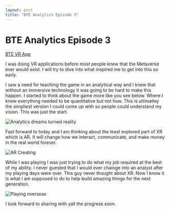 ```yaml
---
layout: post
title: "BTE Analytics Episode 3"
---
```


# BTE Analytics Episode 3 

[BTE VR App](https://youtu.be/tGgaJoDOis8)

I was doing VR applications before most people knew that the Metaverse ever would exist.  I will try to dive into what inspired me to get into this so early. 

I saw a need for teaching the game in an analytical way and I knew that without an immersive technology it was going to be hard to make this happen.  I started to think about the game
more like you see below. Where I knew everything needed to be quantitative but not how.  This is ultimatley the simpliest version I could come up with so people could understand my vision.  This was just the start. 

![Analytics dreams turned reality]({{site.url}}{{site.baseurl}}/assets/img/blog-img/wip2.jpg?raw=true)

Fast forward to today and I am thinking about the least explored part of XR which is AR.  It will change how we interact, communicate, and make money in the real world forever.  

![AR Creating]({{site.url}}{{site.baseurl}}/assets/img/blog-img/Screen%20Shot%202022-05-02%20at%2011.02.20%20PM.png?raw=true)

While I was playing I was just trying to do what my job required at the best of my ability.  I never guested that I would ever chainge into an analyst after my playing days were over.  This guy never thought about XR.  Now I know it is what I am supposed to do to help build amazing things for the next generation.

![Playing overseas]({{site.url}}{{site.baseurl}}/assets/img/blog-img/Pro%20ball.jpg?raw=true)

I look forward to sharing with yall the progress soon. 
